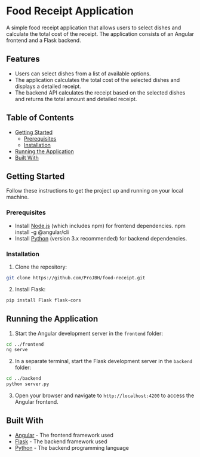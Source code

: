 # Food Receipt Application

A simple food receipt application that allows users to select dishes and calculate the total cost of the receipt. The application consists of an Angular frontend and a Flask backend.

## Features

- Users can select dishes from a list of available options.
- The application calculates the total cost of the selected dishes and displays a detailed receipt.
- The backend API calculates the receipt based on the selected dishes and returns the total amount and detailed receipt.

## Table of Contents

- [Getting Started](#getting-started)
  - [Prerequisites](#prerequisites)
  - [Installation](#installation)
- [Running the Application](#running-the-application)
- [Built With](#built-with)

## Getting Started

Follow these instructions to get the project up and running on your local machine.

### Prerequisites

- Install [Node.js](https://nodejs.org/en/download/) (which includes npm) for frontend dependencies.
npm install -g @angular/cli
- Install [Python](https://www.python.org/downloads/) (version 3.x recommended) for backend dependencies.

### Installation

1. Clone the repository:
```bash
git clone https://github.com/ProJBH/food-receipt.git
```
2. Install Flask:
```bash
pip install Flask flask-cors
```

## Running the Application

1. Start the Angular development server in the `frontend` folder:
```bash
cd ../frontend
ng serve
```
2. In a separate terminal, start the Flask development server in the `backend` folder:
```bash
cd ../backend
python server.py
```
3. Open your browser and navigate to `http://localhost:4200` to access the Angular frontend.

## Built With

- [Angular](https://angular.io/) - The frontend framework used
- [Flask](https://flask.palletsprojects.com/) - The backend framework used
- [Python](https://www.python.org/) - The backend programming language
